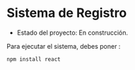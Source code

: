 <h1> Sistema de Registro</h1>

- Estado del proyecto: En construcción.

Para ejecutar el sistema, debes poner : 

```npm install react ```
